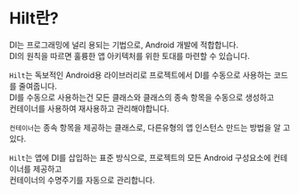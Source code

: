 # Hilt란?
DI는 프로그래밍에 널리 용되는 기법으로, Android 개발에 적합합니다.<br>
DI의 원칙을 따르면 훌륭한 앱 아키텍처를 위한 토대를 마련할 수 있습니다.
<br>

`Hilt`는 독보적인 Android용 라이브러리로 프로젝트에서 DI를 수동으로 사용하는 코드를 줄여줍니다.<BR>
DI를 수동으로 사용하는건 모든 클래스와 클래스의 종속 항목을 수동으로 생성하고<br>
컨테이너를 사용하여 재사용하고 관리해야합니다.<br>

`컨테이너`는 종속 항목을 제공하는 클래스로, 다른유형의 앱 인스턴스 만드는 방법을 알 고 있다.

`Hilt`는 앱에 DI를 삽입하는 표준 방식으로, 프로젝트의 모든 Android 구성요소에 컨테이너를 제공하고<br>
컨테이너의 수명주기를 자동으로 관리합니다.
